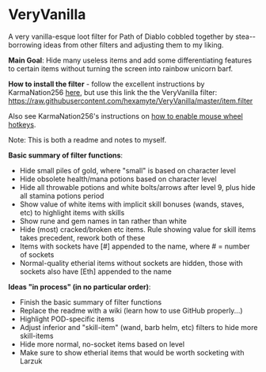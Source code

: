 # VeryVanilla
A very vanilla-esque loot filter for Path of Diablo cobbled together by stea--borrowing ideas from other filters and adjusting them to my liking.

**Main Goal**: Hide many useless items and add some differentiating features to certain items without turning the screen into rainbow unicorn barf.

**How to install the filter** - follow the excellent instructions by KarmaNation256 [here](https://github.com/KarmaNation256/pod-loot-filter/wiki/Installing-Loot-Filter), but use this link the the VeryVanilla filter: https://raw.githubusercontent.com/hexamyte/VeryVanilla/master/item.filter

Also see KarmaNation256's instructions on [how to enable mouse wheel hotkeys](https://github.com/KarmaNation256/pod-loot-filter/wiki/Adding-Mouse-Wheel-as-a-Hotkey).

Note: This is both a readme and notes to myself.

**Basic summary of filter functions**:
  - Hide small piles of gold, where "small" is based on character level
  - Hide obsolete health/mana potions based on character level
  - Hide all throwable potions and white bolts/arrows after level 9, plus hide all stamina potions period
  - Show value of white items with implicit skill bonuses (wands, staves, etc) to highlight items with skills
  - Show rune and gem names in tan rather than white
  - Hide (most) cracked/broken etc items. Rule showing value for skill items takes precedent, rework both of these
  - Items with sockets have [#] appended to the name, where # = number of sockets
  - Normal-quality etherial items without sockets are hidden, those with sockets also have [Eth] appended to the name

**Ideas "in process" (in no particular order)**:
  - Finish the basic summary of filter functions
  - Replace the readme with a wiki (learn how to use GitHub properly...)
  - Highlight POD-specific items
  - Adjust inferior and "skill-item" (wand, barb helm, etc) filters to hide more skill-items
  - Hide more normal, no-socket items based on level
  - Make sure to show etherial items that would be worth socketing with Larzuk
